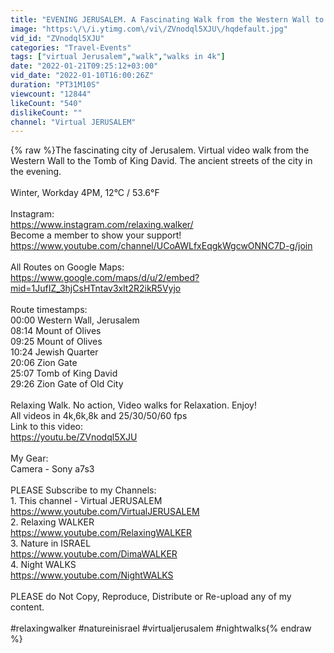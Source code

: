 ```yaml
---
title: "EVENING JERUSALEM. A Fascinating Walk from the Western Wall to the Tomb of King David"
image: "https:\/\/i.ytimg.com\/vi\/ZVnodql5XJU\/hqdefault.jpg"
vid_id: "ZVnodql5XJU"
categories: "Travel-Events"
tags: ["virtual Jerusalem","walk","walks in 4k"]
date: "2022-01-21T09:25:12+03:00"
vid_date: "2022-01-10T16:00:26Z"
duration: "PT31M10S"
viewcount: "12844"
likeCount: "540"
dislikeCount: ""
channel: "Virtual JERUSALEM"
---
```

{% raw %}The fascinating city of Jerusalem. Virtual video walk from the Western Wall to the Tomb of King David. The ancient streets of the city in the evening.<br /><br />Winter, Workday 4PM, 12°C / 53.6°F<br /><br />Instagram:<br /><a rel="nofollow" target="blank" href="https://www.instagram.com/relaxing.walker/">https://www.instagram.com/relaxing.walker/</a><br />Become a member to show your support!<br /><a rel="nofollow" target="blank" href="https://www.youtube.com/channel/UCoAWLfxEqgkWgcwONNC7D-g/join">https://www.youtube.com/channel/UCoAWLfxEqgkWgcwONNC7D-g/join</a><br /><br />All Routes on Google Maps:<br /><a rel="nofollow" target="blank" href="https://www.google.com/maps/d/u/2/embed?mid=1JufIZ_3hjCsHTntav3xlt2R2ikR5Vyjo">https://www.google.com/maps/d/u/2/embed?mid=1JufIZ_3hjCsHTntav3xlt2R2ikR5Vyjo</a><br /><br />Route timestamps:<br />00:00 Western Wall, Jerusalem<br />08:14 Mount of Olives<br />09:25 Mount of Olives<br />10:24 Jewish Quarter<br />20:06 Zion Gate<br />25:07 Tomb of King David<br />29:26 Zion Gate of Old City<br /><br />Relaxing Walk. No action, Video walks for Relaxation. Enjoy!<br />All videos in 4k,6k,8k and 25/30/50/60 fps<br />Link to this video:<br /><a rel="nofollow" target="blank" href="https://youtu.be/ZVnodql5XJU">https://youtu.be/ZVnodql5XJU</a><br /><br />My Gear:<br />Camera - Sony a7s3<br /><br />PLEASE Subscribe to my Channels:<br />1. This channel - Virtual JERUSALEM<br /><a rel="nofollow" target="blank" href="https://www.youtube.com/VirtualJERUSALEM">https://www.youtube.com/VirtualJERUSALEM</a><br />2. Relaxing WALKER<br /><a rel="nofollow" target="blank" href="https://www.youtube.com/RelaxingWALKER">https://www.youtube.com/RelaxingWALKER</a><br />3. Nature in ISRAEL<br /><a rel="nofollow" target="blank" href="https://www.youtube.com/DimaWALKER">https://www.youtube.com/DimaWALKER</a><br />4. Night WALKS<br /><a rel="nofollow" target="blank" href="https://www.youtube.com/NightWALKS">https://www.youtube.com/NightWALKS</a><br /><br />PLEASE do Not Copy, Reproduce, Distribute or Re-upload any of my content.<br /><br />#relaxingwalker #natureinisrael #virtualjerusalem #nightwalks{% endraw %}
